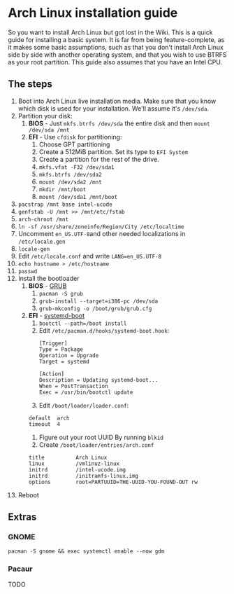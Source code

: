 # Arch Linux installation guide

So you want to install Arch Linux but got lost in the Wiki. This is a quick guide for installing a
basic system. It is far from being feature-complete, as it makes some basic assumptions, such as
that you don't install Arch Linux side by side with another operating system, and that you wish to
use BTRFS as your root partition. This guide also assumes that you have an Intel CPU.

## The steps

1. Boot into Arch Linux live installation media. Make sure that you know which disk is used for your
   installation. We'll assume it's `/dev/sda`.
1. Partition your disk:
   1. **BIOS** - Just `mkfs.btrfs /dev/sda` the entire disk and then `mount /dev/sda /mnt`
   1. **EFI** - Use `cfdisk` for partitioning:
      1. Choose GPT partitioning
      1. Create a 512MiB partition. Set its type to `EFI System`
      1. Create a partition for the rest of the drive.
      1. `mkfs.vfat -F32 /dev/sda1`
      1. `mkfs.btrfs /dev/sda2`
      1. `mount /dev/sda2 /mnt`
      1. `mkdir /mnt/boot`
      1. `mount /dev/sda1 /mnt/boot`
1. `pacstrap /mnt base intel-ucode`
1. `genfstab -U /mnt >> /mnt/etc/fstab`
1. `arch-chroot /mnt`
1. `ln -sf /usr/share/zoneinfo/Region/City /etc/localtime`
1. Uncomment `en_US.UTF-8`and other needed localizations in `/etc/locale.gen`
1. `locale-gen`
1. Edit `/etc/locale.conf` and write `LANG=en_US.UTF-8`
1. `echo hostname > /etc/hostname`
1. `passwd`
1. Install the bootloader
    1. **BIOS** - [GRUB](https://wiki.archlinux.org/index.php/GRUB)
       1. `pacman -S grub`
       1. `grub-install --target=i386-pc /dev/sda`
       1. `grub-mkconfig -o /boot/grub/grub.cfg`
    1. **EFI** - [systemd-boot](https://wiki.archlinux.org/index.php/Systemd-boot)
       1. `bootctl --path=/boot install`
       1. Edit `/etc/pacman.d/hooks/systemd-boot.hook`:
          ```
          [Trigger]
          Type = Package
          Operation = Upgrade
          Target = systemd

          [Action]
          Description = Updating systemd-boot...
          When = PostTransaction
          Exec = /usr/bin/bootctl update
          ```
       1. Edit `/boot/loader/loader.conf`:
       ```
       default  arch
       timeout  4
       ```
       1. Figure out your root UUID By running `blkid`
       1. Create `/boot/loader/entries/arch.conf`
       ```
       title          Arch Linux
       linux          /vmlinuz-linux
       initrd         /intel-ucode.img
       initrd         /initramfs-linux.img
       options        root=PARTUUID=THE-UUID-YOU-FOUND-OUT rw
       ```
1. Reboot

## Extras
### GNOME
`pacman -S gnome && exec systemctl enable --now gdm`
### Pacaur
TODO
